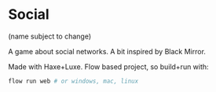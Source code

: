 # Social

(name subject to change)

A game about social networks. A bit inspired by Black Mirror.

Made with Haxe+Luxe. Flow based project, so build+run with:

```bash
flow run web # or windows, mac, linux
```
